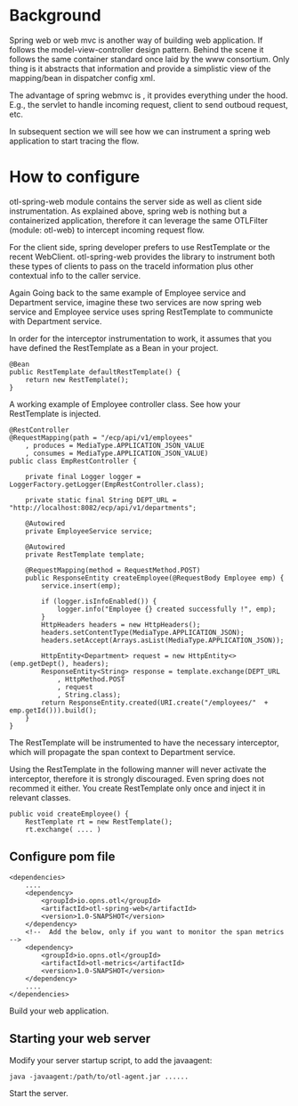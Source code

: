 # Background

Spring web or web mvc is another way of building web application. If follows the model-view-controller design pattern. Behind the scene it follows the same container standard once laid by the www consortium. Only thing is it abstracts that information and provide a simplistic view of the mapping/bean in dispatcher config xml.

The advantage of spring webmvc is , it provides everything under the hood. E.g., the servlet to handle incoming request, client to send outboud request, etc.

In subsequent section we will see how we can instrument a spring web application to start tracing the flow.

# How to configure

otl-spring-web module contains the server side as well as client side instrumentation. As explained above, spring web is nothing but a containerized application, therefore it can leverage the same OTLFilter (module: otl-web) to intercept incoming request flow. 

For the client side, spring developer prefers to use RestTemplate or the recent WebClient. otl-spring-web provides the library to instrument both these types of clients to pass on the traceId information plus other contextual info to the caller service.

Again Going back to the same example of Employee service and Department service, imagine these two services are now spring web service and Employee service uses spring RestTemplate to communicte with Department service.

In order for the interceptor instrumentation to work, it assumes that you have defined the RestTemplate as a Bean in your project.

```
@Bean
public RestTemplate defaultRestTemplate() {
    return new RestTemplate(); 
}

```

A working example of Employee controller class. See how your RestTemplate is injected.

```
@RestController
@RequestMapping(path = "/ecp/api/v1/employees"
    , produces = MediaType.APPLICATION_JSON_VALUE
    , consumes = MediaType.APPLICATION_JSON_VALUE)
public class EmpRestController {
    
    private final Logger logger = LoggerFactory.getLogger(EmpRestController.class);
    
    private static final String DEPT_URL = "http://localhost:8082/ecp/api/v1/departments";
   
    @Autowired
    private EmployeeService service;
    
    @Autowired
    private RestTemplate template;
    
    @RequestMapping(method = RequestMethod.POST)
    public ResponseEntity createEmployee(@RequestBody Employee emp) {
        service.insert(emp);
        
        if (logger.isInfoEnabled()) {
            logger.info("Employee {} created successfully !", emp);
        }
        HttpHeaders headers = new HttpHeaders();
        headers.setContentType(MediaType.APPLICATION_JSON);
        headers.setAccept(Arrays.asList(MediaType.APPLICATION_JSON));
            
        HttpEntity<Department> request = new HttpEntity<>(emp.getDept(), headers);
        ResponseEntity<String> response = template.exchange(DEPT_URL
            , HttpMethod.POST
            , request
            , String.class);
        return ResponseEntity.created(URI.create("/employees/"  + emp.getId())).build();
    }
}

```

The RestTemplate will be instrumented to have the necessary interceptor, which will propagate the span context to Department service.

Using the RestTemplate in the following manner will never activate the interceptor, therefore it is strongly discouraged. Even spring does not recommed it either. You create RestTemplate only once and inject it in relevant classes.

```
public void createEmployee() {
    RestTemplate rt = new RestTemplate();
    rt.exchange( .... )

```

## Configure pom file

```
<dependencies>
    ....
    <dependency>
        <groupId>io.opns.otl</groupId>
        <artifactId>otl-spring-web</artifactId>
        <version>1.0-SNAPSHOT</version>
    </dependency>
    <!--  Add the below, only if you want to monitor the span metrics -->
    <dependency>
        <groupId>io.opns.otl</groupId>
        <artifactId>otl-metrics</artifactId>
        <version>1.0-SNAPSHOT</version>
    </dependency>
    ....
</dependencies>
```

Build your web application.

## Starting your web server
Modify your server startup script, to add the javaagent:

```
java -javaagent:/path/to/otl-agent.jar ......
```

Start the server.
